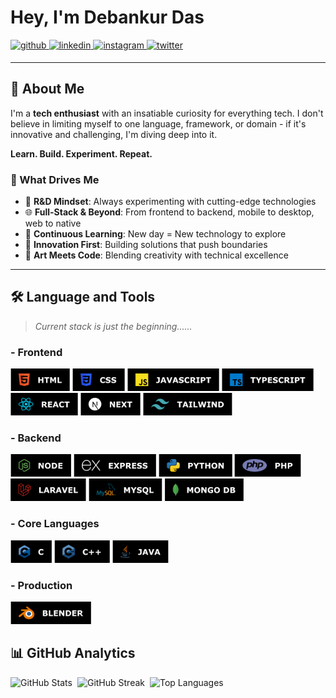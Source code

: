 # Hey, I'm Debankur Das  
  

<a href="https://github.com/dev-vortex-007" target="_blank">
<img src=https://img.shields.io/badge/GITHUB-black?style=for-the-badge&logo=github&logoColor=%23FFFFFF&color=%232DBA4E alt=github style="margin-bottom: 5px;" />
</a>
<a href="https://linkedin.com/in/debankur-das-007d07102004" target="_blank">
<img src=https://img.shields.io/badge/LINKEDIN-black?style=for-the-badge&logoColor=%23FFFFFF&color=%230B65C3 alt=linkedin style="margin-bottom: 5px;" />
</a>
<a href="https://instagram.com/ig.vortex.007" target="_blank">
<img src=https://img.shields.io/badge/INSTAGRAM-black?style=for-the-badge&logo=instagram&logoColor=%23FFFFFF&color=%20%23ee2a7b alt=instagram style="margin-bottom: 5px;" />
</a>
<a href="https://twitter.com/_VORTEX_007" target="_blank">
<img src=https://img.shields.io/badge/Handle-black?style=for-the-badge&logo=x&logoColor=%23000000&color=%23FFFFFF alt=twitter style="margin-bottom: 5px;" />
</a>
  



---

## 🧠 About Me

I'm a **tech enthusiast** with an insatiable curiosity for everything tech. I don't believe in limiting myself to one language, framework, or domain - if it's innovative and challenging, I'm diving deep into it.

**Learn. Build. Experiment. Repeat.**

### 🎯 What Drives Me
- 🔬 **R&D Mindset**: Always experimenting with cutting-edge technologies
- 🌐 **Full-Stack & Beyond**: From frontend to backend, mobile to desktop, web to native
- 🧪 **Continuous Learning**: New day = New technology to explore
- 🚀 **Innovation First**: Building solutions that push boundaries
- 🎨 **Art Meets Code**: Blending creativity with technical excellence

---

## 🛠️ Language and Tools

> *Current stack is just the beginning......*
### - Frontend  
<div>  
<a href="https://en.wikipedia.org/wiki/HTML5" target="_blank"><img src="https://raw.githubusercontent.com/dev-vortex-007/dev-vortex-007.github.io/refs/heads/main/badges/html-5.svg" alt="HTML5" height="36" /></a>  
<a href="https://www.w3schools.com/css/" target="_blank"><img src="https://raw.githubusercontent.com/dev-vortex-007/dev-vortex-007.github.io/refs/heads/main/badges/css-3.svg" alt="CSS3" height="36" /></a>  
<a href="https://www.javascript.com/" target="_blank"><img src="https://raw.githubusercontent.com/dev-vortex-007/dev-vortex-007.github.io/refs/heads/main/badges/javascript.svg" alt="JavaScript" height="36" /></a>  
<a href="https://www.typescriptlang.org/" target="_blank"><img src="https://raw.githubusercontent.com/dev-vortex-007/dev-vortex-007.github.io/refs/heads/main/badges/typescript.svg" alt="TypeScript" height="36" /></a>  
<a href="https://reactjs.org/" target="_blank"><img src="https://raw.githubusercontent.com/dev-vortex-007/dev-vortex-007.github.io/refs/heads/main/badges/react.svg" alt="React" height="36" /></a>  
<a href="https://nextjs.org/" target="_blank"><img src="https://raw.githubusercontent.com/dev-vortex-007/dev-vortex-007.github.io/refs/heads/main/badges/next.svg" alt="NextJS" height="36" /></a>  
<a href="https://www.tailwindcss.com/" target="_blank"><img src="https://raw.githubusercontent.com/dev-vortex-007/dev-vortex-007.github.io/refs/heads/main/badges/tailwind.svg" alt="Tailwind CSS" height="36" /></a>  
</div>  



### - Backend  
<div>
<a href="https://nodejs.org/" target="_blank"><img src="https://raw.githubusercontent.com/dev-vortex-007/dev-vortex-007.github.io/refs/heads/main/badges/node.svg" alt="Node.js" height="36" /></a>
<a href="https://expressjs.com/" target="_blank"><img src="https://raw.githubusercontent.com/dev-vortex-007/dev-vortex-007.github.io/refs/heads/main/badges/express.svg" alt="Express.js" height="36" /></a>
<a href="https://www.python.org/" target="_blank"><img src="https://raw.githubusercontent.com/dev-vortex-007/dev-vortex-007.github.io/refs/heads/main/badges/python.svg" alt="Python" height="36" /></a>
<a href="https://www.php.net/" target="_blank"><img src="https://raw.githubusercontent.com/dev-vortex-007/dev-vortex-007.github.io/refs/heads/main/badges/php.svg" alt="PHP" height="36" /></a>
<a href="https://laravel.com/" target="_blank"><img src="https://raw.githubusercontent.com/dev-vortex-007/dev-vortex-007.github.io/refs/heads/main/badges/laravel.svg" alt="Laravel" height="36" /></a>
<a href="https://www.mysql.com/" target="_blank"><img src="https://raw.githubusercontent.com/dev-vortex-007/dev-vortex-007.github.io/refs/heads/main/badges/mysql.svg" alt="MySQL" height="36" /></a>
<a href="https://www.mongodb.com/" target="_blank"><img src="https://raw.githubusercontent.com/dev-vortex-007/dev-vortex-007.github.io/refs/heads/main/badges/mongodb.svg" alt="MongoDB" height="36" /></a>
</div>



### - Core Languages
<div>
<a href="" target="_blank"><img src="https://raw.githubusercontent.com/dev-vortex-007/dev-vortex-007.github.io/refs/heads/main/badges/c.svg" alt="C" height="36" /></a>
<a href="" target="_blank"><img src="https://raw.githubusercontent.com/dev-vortex-007/dev-vortex-007.github.io/refs/heads/main/badges/cpp.svg" alt="C++" height="36" /></a>
<a href="https://www.blender.org/" target="_blank"><img src="https://raw.githubusercontent.com/dev-vortex-007/dev-vortex-007.github.io/refs/heads/main/badges/java.svg" alt="Java" height="36" /></a>
</div>



### - Production
<div>
<a href="https://www.blender.org/" target="_blank"><img src="https://raw.githubusercontent.com/dev-vortex-007/dev-vortex-007.github.io/refs/heads/main/badges/blender.svg" alt="Blender" height="36" /></a>
</div>



## 📊 GitHub Analytics
<style>
    .github-cards {
        display: flex;
        flex-wrap: wrap;
        gap: 8px;
    }

    .github-card {
        height: 150px;
        object-fit: contain;
    }

    @media (max-width: 782px) {
        .github-card {
            width: 100%;
            height: auto;
        }
    }
</style>

<div class="github-cards">
  <img class="github-card"
       src="https://github-readme-stats.vercel.app/api?username=dev-vortex-007&theme=dark&hide_border=true&include_all_commits=false&count_private=true&custom_title=Github Stats&rank_icon=github&show_icons=true&include_all_commits=true&ring_color=0d74e7"
       alt="GitHub Stats" />
  <img class="github-card"
       src="https://nirzak-streak-stats.vercel.app/?user=dev-vortex-007&theme=dark&hide_border=true"
       alt="GitHub Streak" />
  <img class="github-card"
       src="https://github-readme-stats.vercel.app/api/top-langs/?username=dev-vortex-007&theme=dark&hide_border=true&include_all_commits=false&count_private=true&layout=donut"
       alt="Top Languages" />
</div>
